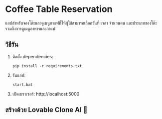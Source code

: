 # Coffee Table Reservation

แอปสำหรับจองโต๊ะและดูเมนูกาแฟที่ให้ผู้ใช้สามารถเลือกวันที่ เวลา จำนวนคน และประเภทของโต๊ะ รวมถึงการดูเมนูอาหารและกาแฟ

## วิธีรัน

1. ติดตั้ง dependencies:
   ```
   pip install -r requirements.txt
   ```

2. รันแอป:
   ```
   start.bat
   ```

3. เปิดเบราเซอร์: http://localhost:5000

## สร้างด้วย Lovable Clone AI 🚀
